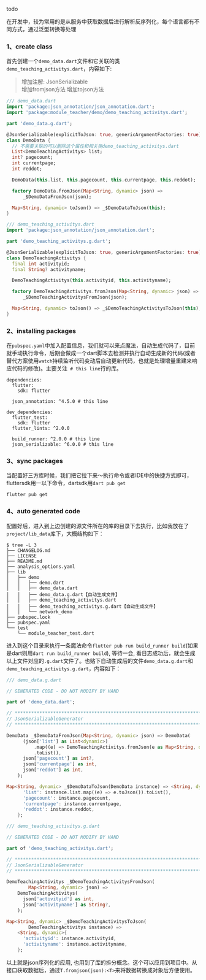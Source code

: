todo



在开发中，较为常用的是从服务中获取数据后进行解析反序列化，每个语言都有不同方式，通过泛型转换等处理

### 1、create class
首先创建一个`demo_data.dart`文件和它关联的类`demo_teaching_activitys.dart`，内容如下:

> 增加注解: JsonSerializable  
> 增加fromjson方法
> 增加tojson方法
> 

```dart
/// demo_data.dart 
import 'package:json_annotation/json_annotation.dart';
import 'package:module_teacher/demo/demo_teaching_activitys.dart';

part 'demo_data.g.dart';

@JsonSerializable(explicitToJson: true, genericArgumentFactories: true)
class DemoData {
  // 不需要关联的可以删除这个属性和相关类demo_teaching_activitys.dart
  List<DemoTeachingActivitys> list;
  int? pagecount;
  int currentpage;
  int reddot;

  DemoData(this.list, this.pagecount, this.currentpage, this.reddot);

  factory DemoData.fromJson(Map<String, dynamic> json) =>
      _$DemoDataFromJson(json);

  Map<String, dynamic> toJson() => _$DemoDataToJson(this);
}

```

```dart
/// demo_teaching_activitys.dart
import 'package:json_annotation/json_annotation.dart';

part 'demo_teaching_activitys.g.dart';

@JsonSerializable(explicitToJson: true, genericArgumentFactories: true)
class DemoTeachingActivitys {
  final int activityid;
  final String? activityname;

  DemoTeachingActivitys(this.activityid, this.activityname);

  factory DemoTeachingActivitys.fromJson(Map<String, dynamic> json) =>
      _$DemoTeachingActivitysFromJson(json);

  Map<String, dynamic> toJson() => _$DemoTeachingActivitysToJson(this);
}

```

### 2、installing packages
在`pubspec.yaml`中加入配置信息，我们就可以来点魔法，自动生成代码了，目前就手动执行命令，后期会做成一个dart脚本去检测并执行自动生成新的代码(或者替代方案使用`watch`持续监听代码变动后自动更新代码，也就是处理增量重建来响应代码的修改)。主要关注` # this line`行的库。

```
dependencies:
  flutter:
    sdk: flutter

  json_annotation: ^4.5.0 # this line

dev_dependencies:
  flutter_test:
    sdk: flutter
  flutter_lints: ^2.0.0
  
  build_runner: ^2.0.0 # this line
  json_serializable: ^6.0.0 # this line
```

### 3、sync packages
当配置好三方库时候，我们把它拉下来～执行命令或者IDE中的快捷方式即可，fluttersdk用一以下命令，dartsdk用`dart pub get`

```
flutter pub get
```

### 4、auto generated code
配置好后，进入到上边创建的源文件所在的库的目录下去执行，比如我放在了`project/lib_data`库下，大概结构如下：

```
$ tree -L 3
├── CHANGELOG.md
├── LICENSE
├── README.md
├── analysis_options.yaml
├── lib
│   ├── demo
│   │   ├── demo.dart
│   │   ├── demo_data.dart
│   │   ├── demo_data.g.dart【自动生成文件】
│   │   ├── demo_teaching_activitys.dart
│   │   ├── demo_teaching_activitys.g.dart【自动生成文件】
│   │   └── network_demo
├── pubspec.lock
├── pubspec.yaml
└── test
    └── module_teacher_test.dart
```
进入到这个目录来执行一条魔法命令`flutter pub run build_runner build`(如果是dart则用`dart run build_runner build`), 等待一会, 看日志成功后，就会生成以上文件对应的`.g.dart`文件了。也贴下自动生成后的文件`demo_data.g.dart`和`demo_teaching_activitys.g.dart`，内容如下：

```dart
/// demo_data.g.dart

// GENERATED CODE - DO NOT MODIFY BY HAND

part of 'demo_data.dart';

// **************************************************************************
// JsonSerializableGenerator
// **************************************************************************

DemoData _$DemoDataFromJson(Map<String, dynamic> json) => DemoData(
      (json['list'] as List<dynamic>)
          .map((e) => DemoTeachingActivitys.fromJson(e as Map<String, dynamic>))
          .toList(),
      json['pagecount'] as int?,
      json['currentpage'] as int,
      json['reddot'] as int,
    );

Map<String, dynamic> _$DemoDataToJson(DemoData instance) => <String, dynamic>{
      'list': instance.list.map((e) => e.toJson()).toList(),
      'pagecount': instance.pagecount,
      'currentpage': instance.currentpage,
      'reddot': instance.reddot,
    };

```

```dart
/// demo_teaching_activitys.g.dart

// GENERATED CODE - DO NOT MODIFY BY HAND

part of 'demo_teaching_activitys.dart';

// **************************************************************************
// JsonSerializableGenerator
// **************************************************************************

DemoTeachingActivitys _$DemoTeachingActivitysFromJson(
        Map<String, dynamic> json) =>
    DemoTeachingActivitys(
      json['activityid'] as int,
      json['activityname'] as String?,
    );

Map<String, dynamic> _$DemoTeachingActivitysToJson(
        DemoTeachingActivitys instance) =>
    <String, dynamic>{
      'activityid': instance.activityid,
      'activityname': instance.activityname,
    };

```

以上就是json序列化的应用, 也用到了库的拆分概念。这个可以应用到项目中。从接口获取数据后，通过`T.fromjson(json):<T>`来将数据转换成对象后方便使用。